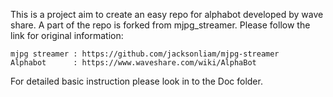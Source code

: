 This is a project aim to create an easy repo for alphabot developed by wave share. A part of the repo is forked from mjpg_streamer. Please follow the link for original information:

    mjpg streamer : https://github.com/jacksonliam/mjpg-streamer
    Alphabot      : https://www.waveshare.com/wiki/AlphaBot

For detailed basic instruction please look in to the Doc folder.

